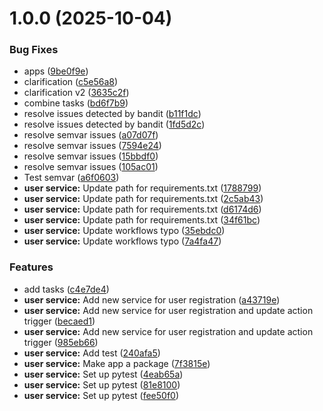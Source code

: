 # 1.0.0 (2025-10-04)


### Bug Fixes

* apps ([9be0f9e](https://github.com/JendyJasper/cm-demo/commit/9be0f9e42cd6e2df1cc76459effe66b9d12df761))
* clarification ([c5e56a8](https://github.com/JendyJasper/cm-demo/commit/c5e56a81c0c0f0db1887a074c1cd182dfdf04442))
* clarification v2 ([3635c2f](https://github.com/JendyJasper/cm-demo/commit/3635c2f0444c1b1fea72fc7ddfdc29d3077d150d))
* combine tasks ([bd6f7b9](https://github.com/JendyJasper/cm-demo/commit/bd6f7b9b53b3e17e5276c29fff4d83264b3f3085))
* resolve issues detected by bandit ([b11f1dc](https://github.com/JendyJasper/cm-demo/commit/b11f1dcba58f61291c8e1ffe509b90aadf271e67))
* resolve issues detected by bandit ([1fd5d2c](https://github.com/JendyJasper/cm-demo/commit/1fd5d2c124e11be63504ae6a27ba3dbc175453b5))
* resolve semvar issues ([a07d07f](https://github.com/JendyJasper/cm-demo/commit/a07d07f42f1486ac22bfde826822fc77f96a2247))
* resolve semvar issues ([7594e24](https://github.com/JendyJasper/cm-demo/commit/7594e24553b11a7cf9e69c9a60fb128de4e67489))
* resolve semvar issues ([15bbdf0](https://github.com/JendyJasper/cm-demo/commit/15bbdf0a6122dc66bf6c9f558373e2c2aff098af))
* resolve semvar issues ([105ac01](https://github.com/JendyJasper/cm-demo/commit/105ac011518c05e715315f9983203150dc5f5e9a))
* Test semvar ([a6f0603](https://github.com/JendyJasper/cm-demo/commit/a6f060373da45b720d0142fe180cfb71f203a180))
* **user service:** Update path for requirements.txt ([1788799](https://github.com/JendyJasper/cm-demo/commit/1788799847007b8d14445e0e213830ee59cfa7a6))
* **user service:** Update path for requirements.txt ([2c5ab43](https://github.com/JendyJasper/cm-demo/commit/2c5ab43744d73da5f1dd4369f2e670c0bdb52b93))
* **user service:** Update path for requirements.txt ([d6174d6](https://github.com/JendyJasper/cm-demo/commit/d6174d6b027d8ac39bb9d0958c17971932ff7676))
* **user service:** Update path for requirements.txt ([34f61bc](https://github.com/JendyJasper/cm-demo/commit/34f61bc0e295b6b8e96c20aefe82c01e1b1b9e2e))
* **user service:** Update workflows typo ([35ebdc0](https://github.com/JendyJasper/cm-demo/commit/35ebdc084064ca95d16a9eb25ad7f90139e7058b))
* **user service:** Update workflows typo ([7a4fa47](https://github.com/JendyJasper/cm-demo/commit/7a4fa47ccdc494e1a9f526a0c165e8e382d96b35))


### Features

* add tasks ([c4e7de4](https://github.com/JendyJasper/cm-demo/commit/c4e7de43402209232ab947ffe412d612174e65f3))
* **user service:** Add new service for user registration ([a43719e](https://github.com/JendyJasper/cm-demo/commit/a43719e6faed5d190a7ffcee25ac341bb7030426))
* **user service:** Add new service for user registration and update action trigger ([becaed1](https://github.com/JendyJasper/cm-demo/commit/becaed17fc53acf197bffb8b051685f6aea48f3c))
* **user service:** Add new service for user registration and update action trigger ([985eb66](https://github.com/JendyJasper/cm-demo/commit/985eb66bd8f7dfccccdd5aa8c516242237d19202))
* **user service:** Add test ([240afa5](https://github.com/JendyJasper/cm-demo/commit/240afa5e2ec1373e1c48a2e60a2f023e9ae59c7c))
* **user service:** Make app a package ([7f3815e](https://github.com/JendyJasper/cm-demo/commit/7f3815e220c4efd3aef512c3dadf258c50e6b280))
* **user service:** Set up pytest ([4eab65a](https://github.com/JendyJasper/cm-demo/commit/4eab65a944c33201a9b06d2eda5b41c54c37de78))
* **user service:** Set up pytest ([81e8100](https://github.com/JendyJasper/cm-demo/commit/81e810002398ef2610e33bd2211c7f5e2765c6ee))
* **user service:** Set up pytest ([fee50f0](https://github.com/JendyJasper/cm-demo/commit/fee50f05a9948941a56101d675ffd9b3693bfbd6))
